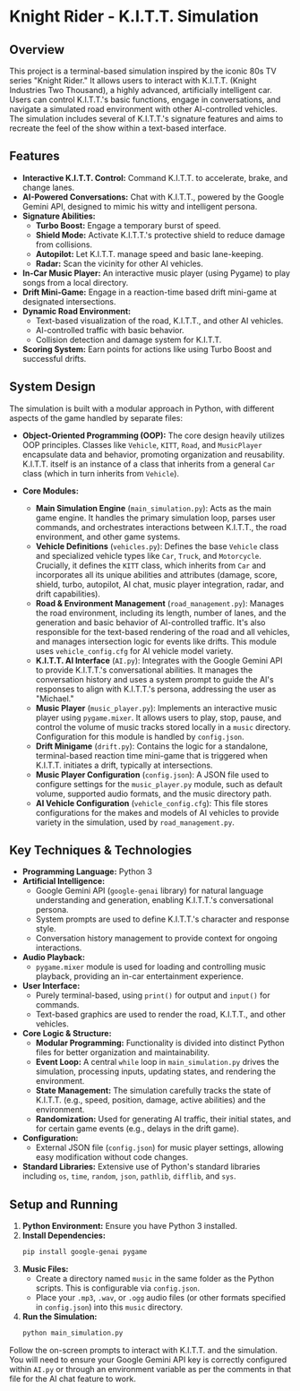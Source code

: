 # Knight Rider - K.I.T.T. Simulation

## Overview

This project is a terminal-based simulation inspired by the iconic 80s TV series "Knight Rider." It allows users to interact with K.I.T.T. (Knight Industries Two Thousand), a highly advanced, artificially intelligent car. Users can control K.I.T.T.'s basic functions, engage in conversations, and navigate a simulated road environment with other AI-controlled vehicles. The simulation includes several of K.I.T.T.'s signature features and aims to recreate the feel of the show within a text-based interface.

## Features

* **Interactive K.I.T.T. Control:** Command K.I.T.T. to accelerate, brake, and change lanes.
* **AI-Powered Conversations:** Chat with K.I.T.T., powered by the Google Gemini API, designed to mimic his witty and intelligent persona.
* **Signature Abilities:**
    * **Turbo Boost:** Engage a temporary burst of speed.
    * **Shield Mode:** Activate K.I.T.T.'s protective shield to reduce damage from collisions.
    * **Autopilot:** Let K.I.T.T. manage speed and basic lane-keeping.
    * **Radar:** Scan the vicinity for other AI vehicles.
* **In-Car Music Player:** An interactive music player (using Pygame) to play songs from a local directory.
* **Drift Mini-Game:** Engage in a reaction-time based drift mini-game at designated intersections.
* **Dynamic Road Environment:**
    * Text-based visualization of the road, K.I.T.T., and other AI vehicles.
    * AI-controlled traffic with basic behavior.
    * Collision detection and damage system for K.I.T.T.
* **Scoring System:** Earn points for actions like using Turbo Boost and successful drifts.

## System Design

The simulation is built with a modular approach in Python, with different aspects of the game handled by separate files:

* **Object-Oriented Programming (OOP):** The core design heavily utilizes OOP principles. Classes like `Vehicle`, `KITT`, `Road`, and `MusicPlayer` encapsulate data and behavior, promoting organization and reusability. K.I.T.T. itself is an instance of a class that inherits from a general `Car` class (which in turn inherits from `Vehicle`).

* **Core Modules:**
    * **Main Simulation Engine** (`main_simulation.py`): Acts as the main game engine. It handles the primary simulation loop, parses user commands, and orchestrates interactions between K.I.T.T., the road environment, and other game systems.
    * **Vehicle Definitions** (`vehicles.py`): Defines the base `Vehicle` class and specialized vehicle types like `Car`, `Truck`, and `Motorcycle`. Crucially, it defines the `KITT` class, which inherits from `Car` and incorporates all its unique abilities and attributes (damage, score, shield, turbo, autopilot, AI chat, music player integration, radar, and drift capabilities).
    * **Road & Environment Management** (`road_management.py`): Manages the road environment, including its length, number of lanes, and the generation and basic behavior of AI-controlled traffic. It's also responsible for the text-based rendering of the road and all vehicles, and manages intersection logic for events like drifts. This module uses `vehicle_config.cfg` for AI vehicle model variety.
    * **K.I.T.T. AI Interface** (`AI.py`): Integrates with the Google Gemini API to provide K.I.T.T.'s conversational abilities. It manages the conversation history and uses a system prompt to guide the AI's responses to align with K.I.T.T.'s persona, addressing the user as "Michael."
    * **Music Player** (`music_player.py`): Implements an interactive music player using `pygame.mixer`. It allows users to play, stop, pause, and control the volume of music tracks stored locally in a `music` directory. Configuration for this module is handled by `config.json`.
    * **Drift Minigame** (`drift.py`): Contains the logic for a standalone, terminal-based reaction time mini-game that is triggered when K.I.T.T. initiates a drift, typically at intersections.
    * **Music Player Configuration** (`config.json`): A JSON file used to configure settings for the `music_player.py` module, such as default volume, supported audio formats, and the music directory path.
    * **AI Vehicle Configuration** (`vehicle_config.cfg`): This file stores configurations for the makes and models of AI vehicles to provide variety in the simulation, used by `road_management.py`.

## Key Techniques & Technologies

* **Programming Language:** Python 3
* **Artificial Intelligence:**
    * Google Gemini API (`google-genai` library) for natural language understanding and generation, enabling K.I.T.T.'s conversational persona.
    * System prompts are used to define K.I.T.T.'s character and response style.
    * Conversation history management to provide context for ongoing interactions.
* **Audio Playback:**
    * `pygame.mixer` module is used for loading and controlling music playback, providing an in-car entertainment experience.
* **User Interface:**
    * Purely terminal-based, using `print()` for output and `input()` for commands.
    * Text-based graphics are used to render the road, K.I.T.T., and other vehicles.
* **Core Logic & Structure:**
    * **Modular Programming:** Functionality is divided into distinct Python files for better organization and maintainability.
    * **Event Loop:** A central `while` loop in `main_simulation.py` drives the simulation, processing inputs, updating states, and rendering the environment.
    * **State Management:** The simulation carefully tracks the state of K.I.T.T. (e.g., speed, position, damage, active abilities) and the environment.
    * **Randomization:** Used for generating AI traffic, their initial states, and for certain game events (e.g., delays in the drift game).
* **Configuration:**
    * External JSON file (`config.json`) for music player settings, allowing easy modification without code changes.
* **Standard Libraries:** Extensive use of Python's standard libraries including `os`, `time`, `random`, `json`, `pathlib`, `difflib`, and `sys`.

## Setup and Running

1.  **Python Environment:** Ensure you have Python 3 installed.
2.  **Install Dependencies:**
    ```bash
    pip install google-genai pygame
    ```
3.  **Music Files:**
    * Create a directory named `music` in the same folder as the Python scripts. This is configurable via `config.json`.
    * Place your `.mp3`, `.wav`, or `.ogg` audio files (or other formats specified in `config.json`) into this `music` directory.
4.  **Run the Simulation:**
    ```bash
    python main_simulation.py
    ```

Follow the on-screen prompts to interact with K.I.T.T. and the simulation. You will need to ensure your Google Gemini API key is correctly configured within `AI.py` or through an environment variable as per the comments in that file for the AI chat feature to work.
